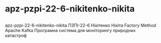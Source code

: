 # apz-pzpi-22-6-nikitenko-nikita

##
apz-pzpi-22-6-nikitenko-nikita
ПЗПІ-22-6
Нікітенко Нікіта
Factory Method
Apache Kafka
Програмна система для моніторингу природних катастроф
